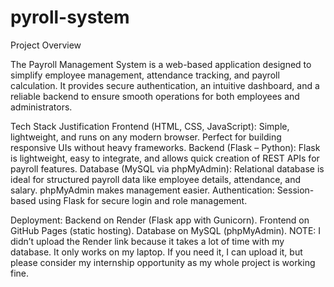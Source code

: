 ﻿# pyroll-system

 Project Overview

The Payroll Management System is a web-based application designed to simplify employee management, attendance tracking, and payroll calculation. It provides secure authentication, an intuitive dashboard, and a reliable backend to ensure smooth operations for both employees and administrators.

Tech Stack Justification
Frontend (HTML, CSS, JavaScript): Simple, lightweight, and runs on any modern browser. Perfect for building responsive UIs without heavy frameworks.
Backend (Flask – Python): Flask is lightweight, easy to integrate, and allows quick creation of REST APIs for payroll features.
Database (MySQL via phpMyAdmin): Relational database is ideal for structured payroll data like employee details, attendance, and salary. phpMyAdmin makes management easier.
Authentication: Session-based using Flask for secure login and role management.

Deployment:
Backend on Render (Flask app with Gunicorn).
Frontend on GitHub Pages (static hosting).
Database on MySQL (phpMyAdmin).
NOTE:
I didn’t upload the Render link because it takes a lot of time with my database. It only works on my laptop. If you need it, I can upload it, but please consider my internship opportunity as my whole project is working fine.

